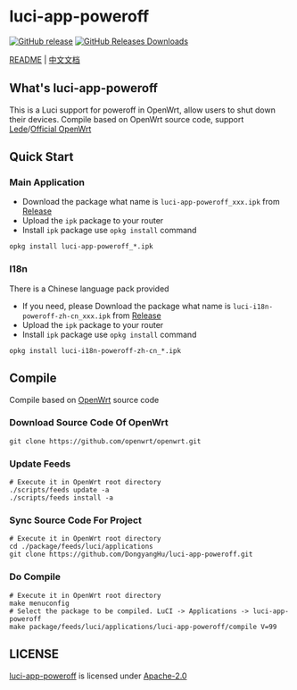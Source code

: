 # luci-app-poweroff
[![GitHub release](https://img.shields.io/github/v/tag/DongyangHu/luci-app-poweroff.svg?label=release)](https://github.com/DongyangHu/luci-app-poweroff/releases)
[![GitHub Releases Downloads](https://img.shields.io/github/downloads/DongyangHu/luci-app-poweroff/total.svg?logo=github)](https://somsubhra.github.io/github-release-stats/?username=DongyangHu&repository=luci-app-poweroff)

[README](README.md) | [中文文档](README_zh.md)

## What's luci-app-poweroff
This is a Luci support for poweroff in OpenWrt, allow users to shut down their devices.
Compile based on OpenWrt source code, support [Lede](https://github.com/coolsnowwolf/lede)/[Official OpenWrt](https://github.com/openwrt/openwrt)

## Quick Start
### Main Application
- Download the package what name is `luci-app-poweroff_xxx.ipk` from [Release](https://github.com/DongyangHu/luci-app-poweroff/releases)
- Upload the `ipk` package to your router
- Install `ipk` package use `opkg install` command
```
opkg install luci-app-poweroff_*.ipk
```

### I18n
There is a Chinese language pack provided
- If you need, please Download the package what name is `luci-i18n-poweroff-zh-cn_xxx.ipk` from [Release](https://github.com/DongyangHu/luci-app-poweroff/releases)
- Upload the `ipk` package to your router
- Install `ipk` package use `opkg install` command
```
opkg install luci-i18n-poweroff-zh-cn_*.ipk
```

## Compile
Compile based on [OpenWrt](https://github.com/openwrt/openwrt) source code
### Download Source Code Of OpenWrt
```
git clone https://github.com/openwrt/openwrt.git
```
### Update Feeds
```
# Execute it in OpenWrt root directory
./scripts/feeds update -a
./scripts/feeds install -a
```

### Sync Source Code For Project
```
# Execute it in OpenWrt root directory
cd ./package/feeds/luci/applications
git clone https://github.com/DongyangHu/luci-app-poweroff.git
```

### Do Compile
```
# Execute it in OpenWrt root directory
make menuconfig
# Select the package to be compiled. LuCI -> Applications -> luci-app-poweroff
make package/feeds/luci/applications/luci-app-poweroff/compile V=99
```

## LICENSE
[luci-app-poweroff](https://github.com/DongyangHu/luci-app-poweroff) is licensed under [Apache-2.0](LICENSE)





